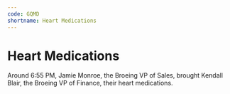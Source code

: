 ```yaml
---
code: GQMD
shortname: Heart Medications
---
```


# Heart Medications

Around 6:55 PM, Jamie Monroe, the Broeing VP of Sales, brought Kendall Blair, the Broeing VP of Finance, their heart medications.
